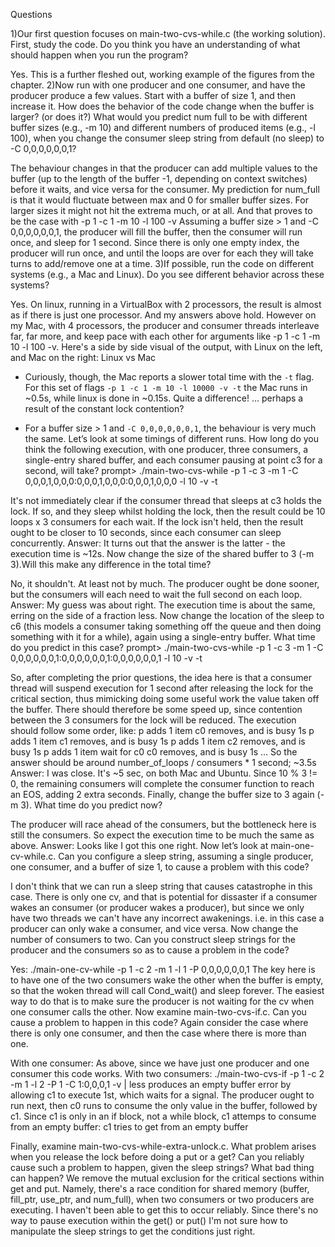 Questions

1)Our first question focuses on main-two-cvs-while.c (the working solution). First, study the code. Do you think you have an understanding of what should happen when you run the program?

Yes. This is a further fleshed out, working example of the figures from the chapter.
2)Now run with one producer and one consumer, and have the producer produce a few values. Start with a buffer of size 1, and then increase it. How does the behavior of the code change when the buffer is larger? (or does it?) What would you predict num full to be with different buffer sizes (e.g., -m 10) and different numbers of produced items (e.g., -l 100), when you change the consumer sleep string from default (no sleep) to -C 0,0,0,0,0,0,1?

The behaviour changes in that the producer can add multiple values to the buffer (up to the length of the buffer -1, depending on context switches) before it waits, and vice versa for the consumer.
My prediction for num_full is that it would fluctuate between max and 0 for smaller buffer sizes. For larger sizes it might not hit the extrema much, or at all. And that proves to be the case with -p 1 -c 1 -m 10 -l 100 -v
Assuming a buffer size > 1 and -C 0,0,0,0,0,0,1, the producer will fill the buffer, then the consumer will run once, and sleep for 1 second. Since there is only one empty index, the producer will run once, and until the loops are over for each they will take turns to add/remove one at a time.
3)If possible, run the code on different systems (e.g., a Mac and Linux). Do you see different behavior across these systems?

Yes. On linux, running in a VirtualBox with 2 processors, the result is almost as if there is just one processor. And my answers above hold. However on my Mac, with 4 processors, the producer and consumer threads interleave far, far more, and keep pace with each other for arguments like -p 1 -c 1 -m 10 -l 100 -v. Here's a side by side visual of the output, with Linux on the left, and Mac on the right:
Linux vs Mac

- Curiously, though, the Mac reports a slower total time with the `-t` flag. For this set of flags `-p 1 -c 1 -m 10 -l 10000 -v -t` the Mac runs in ~0.5s, while linux is done in ~0.15s. Quite a difference! ... perhaps a result of the constant lock contention? 

- For a buffer size > 1 and  `-C 0,0,0,0,0,0,1`, the behaviour is very much the same. 
Let’s look at some timings of different runs. How long do you think the following execution, with one producer, three consumers, a single-entry shared buffer, and each consumer pausing at point c3 for a second, will take? prompt> ./main-two-cvs-while -p 1 -c 3 -m 1 -C 0,0,0,1,0,0,0:0,0,0,1,0,0,0:0,0,0,1,0,0,0 -l 10 -v -t

It's not immediately clear if the consumer thread that sleeps at c3 holds the lock. If so, and they sleep whilst holding the lock, then the result could be 10 loops x 3 consumers for each wait. If the lock isn't held, then the result ought to be closer to 10 seconds, since each consumer can sleep concurrently.
Answer: It turns out that the answer is the latter - the execution time is ~12s.
Now change the size of the shared buffer to 3 (-m 3).Will this make any difference in the total time?

No, it shouldn't. At least not by much. The producer ought be done sooner, but the consumers will each need to wait the full second on each loop.
Answer: My guess was about right. The execution time is about the same, erring on the side of a fraction less.
Now change the location of the sleep to c6 (this models a consumer taking something off the queue and then doing something with it for a while), again using a single-entry buffer. What time do you predict in this case? prompt> ./main-two-cvs-while -p 1 -c 3 -m 1 -C 0,0,0,0,0,0,1:0,0,0,0,0,0,1:0,0,0,0,0,0,1 -l 10 -v -t

So, after completing the prior questions, the idea here is that a consumer thread will suspend execution for 1 second after releasing the lock for the critical section, thus mimicking doing some useful work the value taken off the buffer.
There should therefore be some speed up, since contention between the 3 consumers for the lock will be reduced. The execution should follow some order, like:
p adds 1 item
c0 removes, and is busy 1s
p adds 1 item
c1 removes, and is busy 1s
p adds 1 item
c2 removes, and is busy 1s
p adds 1 item
wait for c0
c0 removes, and is busy 1s
...
So the answer should be around number_of_loops / consumers * 1 second; ~3.5s
Answer: I was close. It's ~5 sec, on both Mac and Ubuntu. Since 10 % 3 != 0, the remaining consumers will complete the consumer function to reach an EOS, adding 2 extra seconds.
Finally, change the buffer size to 3 again (-m 3). What time do you predict now?

The producer will race ahead of the consumers, but the bottleneck here is still the consumers. So expect the execution time to be much the same as above.
Answer: Looks like I got this one right.
Now let’s look at main-one-cv-while.c. Can you configure a sleep string, assuming a single producer, one consumer, and a buffer of size 1, to cause a problem with this code?

I don't think that we can run a sleep string that causes catastrophe in this case. There is only one cv, and that is potential for dissaster if a consumer wakes an consumer (or producer wakes a producer), but since we only have two threads we can't have any incorrect awakenings. i.e. in this case a producer can only wake a consumer, and vice versa.
Now change the number of consumers to two. Can you construct sleep strings for the producer and the consumers so as to cause a problem in the code?

Yes: ./main-one-cv-while -p 1 -c 2 -m 1 -l 1 -P 0,0,0,0,0,0,1
The key here is to have one of the two consumers wake the other when the buffer is empty, so that the woken thread will call Cond_wait() and sleep forever. The easiest way to do that is to make sure the producer is not waiting for the cv when one consumer calls the other.
Now examine main-two-cvs-if.c. Can you cause a problem to happen in this code? Again consider the case where there is only one consumer, and then the case where there is more than one.

With one consumer: As above, since we have just one producer and one consumer this code works.
With two consumers: ./main-two-cvs-if -p 1 -c 2 -m 1 -l 2 -P 1 -C 1:0,0,0,1 -v | less produces an empty buffer error by allowing c1 to execute 1st, which waits for a signal. The producer ought to run next, then c0 runs to consume the only value in the buffer, followed by c1. Since c1 is only in an if block, not a while block, c1 attemps to consume from an empty buffer:
c1 tries to get from an empty buffer

Finally, examine main-two-cvs-while-extra-unlock.c. What problem arises when you release the lock before doing a put or a get? Can you reliably cause such a problem to happen, given the sleep strings? What bad thing can happen?
We remove the mutual exclusion for the critical sections within get and put. Namely, there's a race condition for shared memory (buffer, fill_ptr, use_ptr, and num_full), when two consumers or two producers are executing.
I haven't been able to get this to occur reliably. Since there's no way to pause execution within the get() or put() I'm not sure how to manipulate the sleep strings to get the conditions just right.
